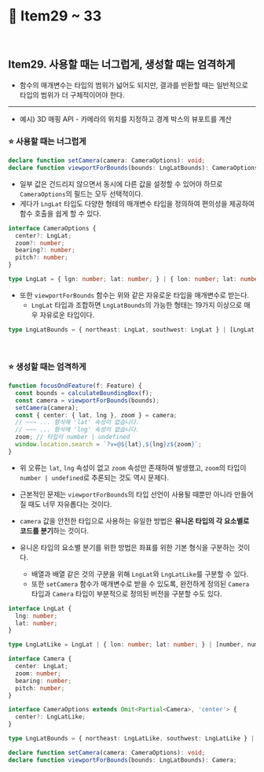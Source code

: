 # :page_facing_up: Item29 ~ 33

<br>

## Item29. 사용할 때는 너그럽게, 생성할 때는 엄격하게

- 함수의 매개변수는 타입의 범위가 넓어도 되지만, 결과를 반환할 때는 일반적으로 타입의 범위가 더 구체적이어야 한다.

---

- 예시) 3D 매핑 API - 카메라의 위치를 지정하고 경계 박스의 뷰포트를 계산

### :star: 사용할 때는 너그럽게

```typescript
declare function setCamera(camera: CameraOptions): void;
declare function viewportForBounds(bounds: LngLatBounds): CameraOptions;
```

- 일부 값은 건드리지 않으면서 동시에 다른 값을 설정할 수 있어야 하므로 `CameraOptions`의 필드는 모두 선택적이다.
- 게다가 `LngLat` 타입도 다양한 형테의 매개변수 타입을 정의하여 편의성을 제공하여 함수 호출을 쉽게 할 수 있다.

```typescript
interface CameraOptions {
  center?: LngLat;
  zoom?: number;
  bearing?: number;
  pitch?: number;
}

type LngLat = { lgn: number; lat: number; } | { lon: number; lat: number; } | [number, number];
```

- 또한 `viewportForBounds` 함수는 위와 같은 자유로운 타입을 매개변수로 받는다.
  - `LngLat` 타입과 조합하면 `LngLatBounds`의 가능한 형태는 19가지 이상으로 매우 자유로운 타입이다.

```typescript
type LngLatBounds = { northeast: LngLat, southwest: LngLat } | [LngLat, LngLat] | [number, number, number, number];
```

<br>

### :star: 생성할 때는 엄격하게

```typescript
function focusOndFeature(f: Feature) {
  const bounds = calculateBoundingBox(f);
  const camera = viewportForBounds(bounds);
  setCamera(camera);
  const { center: { lat, lng }, zoom } = camera;
  // ~~~ ... 형식에 'lat' 속성이 없습니다.
  // ~~~ ... 형식에 'lng' 속성이 없습니다.
  zoom; // 타입이 number | undefined
  window.location.search = `?v=@${lat},${lng}z${zoom}`;
}
```

- 위 오류는 `lat`, `lng` 속성이 없고 `zoom` 속성만 존재하여 발생했고, `zoom`의 타입이 `number | undefined`로 추론되는 것도 역시 문제다.
- 근본적인 문제는 `viewportForBounds`의 타입 선언이 사용될 때뿐만 아니라 만들어질 때도 너무 자유롭다는 것이다.
- `camera` 값을 안전한 타입으로 사용하는 유일한 방법은 **유니온 타입의 각 요소별로 코드를 분기**하는 것이다.

- 유니온 타입의 요소별 분기를 위한 방법은 좌표를 위한 기본 형식을 구분하는 것이다.
  - 배열과 배열 같은 것의 구분을 위해 `LngLat`와 `LngLatLike`를 구분할 수 있다.
  - 또한 `setCamera` 함수가 매개변수로 받을 수 있도록, 완전하게 정의된 `Camera` 타입과 `Camera` 타입이 부분적으로 정의된 버전을 구분할 수도 있다.

```typescript
interface LngLat {
  lng: number;
  lat: number;
}

type LngLatLike = LngLat | { lon: number; lat: number; } | [number, number];

interface Camera {
  center: LngLat;
  zoom: number;
  bearing: number;
  pitch: number;
}

interface CameraOptions extends Omit<Partial<Camera>, 'center'> {
  center?: LngLatLike;
}

type LngLatBounds = { northeast: LngLatLike, southwest: LngLatLike } | [LngLatLike, LngLatLike] | [number, number, number, number];

declare function setCamera(camera: CameraOptions): void;
declare function viewportForBounds(bounds: LngLatBounds): Camera;
```

